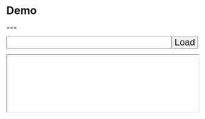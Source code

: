 <!-- .slide: id="demo-demo" -->

# Demo

===

<form id="status-url-form">
    <div style="align-items: stretch; display: flex; flex-flow: row nowrap; font-size: x-large; margin-bottom: 10px;">
        <input
            id="status-url"
            name="status-url"
            style="flex: 1 1 100%; font-size: inherit;"
            type="url"
        />
        <button style="flex: 0 0 auto; font-size: inherit;" type="submit">Load</button>
    </div>
</form>
<iframe class="stretch" id="status-iframe" style="display: block; width: 100%"></iframe>
